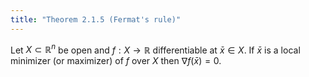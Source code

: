 ```yaml
---
title: "Theorem 2.1.5 (Fermat's rule)"
---
```


Let $X\subset\mathbb R^n$ be open and $f:X\to\mathbb R$ differentiable
at $\bar x\in X$. If $\bar x$ is a local minimizer (or maximizer) of
$f$ over $X$ then $\nabla f(\bar x)=0$.
